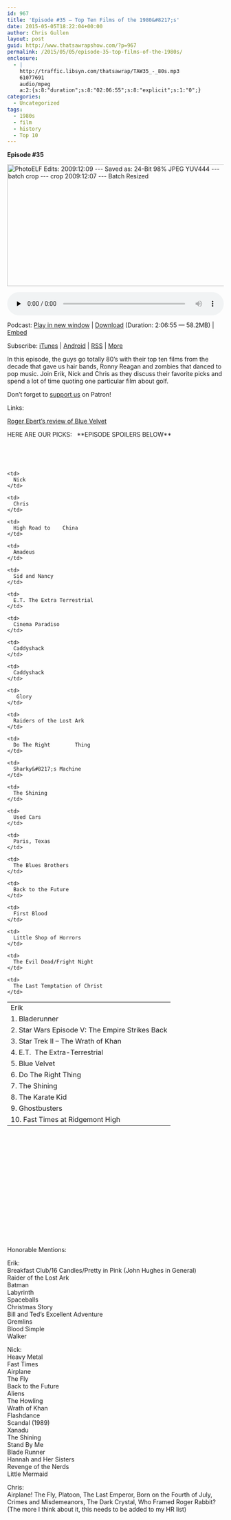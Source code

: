 ```yaml
---
id: 967
title: 'Episode #35 – Top Ten Films of the 1980&#8217;s'
date: 2015-05-05T18:22:04+00:00
author: Chris Gullen
layout: post
guid: http://www.thatsawrapshow.com/?p=967
permalink: /2015/05/05/episode-35-top-films-of-the-1980s/
enclosure:
  - |
    http://traffic.libsyn.com/thatsawrap/TAW35_-_80s.mp3
    61077691
    audio/mpeg
    a:2:{s:8:"duration";s:8:"02:06:55";s:8:"explicit";s:1:"0";}
categories:
  - Uncategorized
tags:
  - 1980s
  - film
  - history
  - Top 10
---
```

**Episode #35**

[<img class="aligncenter wp-image-968" src="http://www.thatsawrapshow.com/wp-content/uploads/2015/05/purplerain.jpg" alt="PhotoELF Edits: 2009:12:09 --- Saved as:  24-Bit  98% JPEG YUV444 --- batch crop --- crop 2009:12:07 --- Batch Resized" width="516" height="283" srcset="http://www.thatsawrapshow.com/wp-content/uploads/2015/05/purplerain.jpg 602w, http://www.thatsawrapshow.com/wp-content/uploads/2015/05/purplerain-300x164.jpg 300w, http://www.thatsawrapshow.com/wp-content/uploads/2015/05/purplerain-600x329.jpg 600w" sizes="(max-width: 516px) 100vw, 516px" />](http://www.thatsawrapshow.com/wp-content/uploads/2015/05/purplerain.jpg)

<div class="powerpress_player" id="powerpress_player_276">
  <audio class="wp-audio-shortcode" id="audio-967-36" preload="none" style="width: 100%;" controls="controls"><source type="audio/mpeg" src="http://media.blubrry.com/thatsawrap/p/traffic.libsyn.com/thatsawrap/TAW35_-_80s.mp3?_=36" /><a href="http://media.blubrry.com/thatsawrap/p/traffic.libsyn.com/thatsawrap/TAW35_-_80s.mp3">http://media.blubrry.com/thatsawrap/p/traffic.libsyn.com/thatsawrap/TAW35_-_80s.mp3</a></audio>
</div>

<p class="powerpress_links powerpress_links_mp3">
  Podcast: <a href="http://media.blubrry.com/thatsawrap/p/traffic.libsyn.com/thatsawrap/TAW35_-_80s.mp3" class="powerpress_link_pinw" target="_blank" title="Play in new window" onclick="return powerpress_pinw('http://www.thatsawrapshow.com/?powerpress_pinw=967-podcast');" rel="nofollow">Play in new window</a> | <a href="http://media.blubrry.com/thatsawrap/p/traffic.libsyn.com/thatsawrap/TAW35_-_80s.mp3" class="powerpress_link_d" title="Download" rel="nofollow" download="TAW35_-_80s.mp3">Download</a> (Duration: 2:06:55 &#8212; 58.2MB) | <a href="#" class="powerpress_link_e" title="Embed" onclick="return powerpress_show_embed('967-podcast');" rel="nofollow">Embed</a>
</p>

<p class="powerpress_embed_box" id="powerpress_embed_967-podcast" style="display: none;">
  <input id="powerpress_embed_967-podcast_t" type="text" value="<iframe width=&quot;320&quot; height=&quot;30&quot; src=&quot;http://www.thatsawrapshow.com/?powerpress_embed=967-podcast&amp;powerpress_player=mediaelement-audio&quot; frameborder=&quot;0&quot; scrolling=&quot;no&quot;></iframe>" onclick="javascript: this.select();" onfocus="javascript: this.select();" style="width: 70%;" readOnly />
</p>

<p class="powerpress_links powerpress_subscribe_links">
  Subscribe: <a href="https://itunes.apple.com/us/podcast/thats-a-wrap!/id638015669?mt=2&ls=1" class="powerpress_link_subscribe powerpress_link_subscribe_itunes" title="Subscribe on iTunes" rel="nofollow">iTunes</a> | <a href="http://subscribeonandroid.com/www.thatsawrapshow.com/feed/podcast/" class="powerpress_link_subscribe powerpress_link_subscribe_android" title="Subscribe on Android" rel="nofollow">Android</a> | <a href="http://www.thatsawrapshow.com/feed/podcast/" class="powerpress_link_subscribe powerpress_link_subscribe_rss" title="Subscribe via RSS" rel="nofollow">RSS</a> | <a href="http://www.thatsawrapshow.com/subscribe-to-podcast/" class="powerpress_link_subscribe powerpress_link_subscribe_more" title="More" rel="nofollow">More</a>
</p>

In this episode, the guys go totally 80&#8217;s with their top ten films from the decade that gave us hair bands, Ronny Reagan and zombies that danced to pop music. Join Erik, Nick and Chris as they discuss their favorite picks and spend a lot of time quoting one particular film about golf.

Don&#8217;t forget to [support us](https://www.patreon.com/thatsawrap) on Patron!

Links:

[Roger Ebert&#8217;s review of Blue Velvet](http://www.rogerebert.com/reviews/blue-velvet-1986)

HERE ARE OUR PICKS:   \*\*EPISODE SPOILERS BELOW\*\*

&nbsp;

&nbsp;

<!--more-->

<table style="height: 551px;" width="517">
  <tr>
    <td>
      Erik
    </td>
    
    <td>
      Nick
    </td>
    
    <td>
      Chris
    </td>
  </tr>
  
  <tr>
    <td>
      1. Bladerunner
    </td>
    
    <td>
      High Road to    China
    </td>
    
    <td>
      Amadeus
    </td>
  </tr>
  
  <tr>
    <td>
      2. Star Wars Episode V: The Empire Strikes Back
    </td>
    
    <td>
      Sid and Nancy
    </td>
    
    <td>
      E.T. The Extra Terrestrial
    </td>
  </tr>
  
  <tr>
    <td>
      3. Star Trek II &#8211; The Wrath of Khan
    </td>
    
    <td>
      Cinema Paradiso
    </td>
    
    <td>
      Caddyshack
    </td>
  </tr>
  
  <tr>
    <td>
      4. E.T.  The Extra-Terrestrial
    </td>
    
    <td>
      Caddyshack
    </td>
    
    <td>
       Glory
    </td>
  </tr>
  
  <tr>
    <td>
      5. Blue Velvet
    </td>
    
    <td>
      Raiders of the Lost Ark
    </td>
    
    <td>
      Do The Right        Thing
    </td>
  </tr>
  
  <tr>
    <td>
      6. Do The Right Thing
    </td>
    
    <td>
      Sharky&#8217;s Machine
    </td>
    
    <td>
      The Shining
    </td>
  </tr>
  
  <tr>
    <td>
      7. The Shining
    </td>
    
    <td>
      Used Cars
    </td>
    
    <td>
      Paris, Texas
    </td>
  </tr>
  
  <tr>
    <td>
      8. The Karate Kid
    </td>
    
    <td>
      The Blues Brothers
    </td>
    
    <td>
      Back to the Future
    </td>
  </tr>
  
  <tr>
    <td>
      9. Ghostbusters
    </td>
    
    <td>
      First Blood
    </td>
    
    <td>
      Little Shop of Horrors
    </td>
  </tr>
  
  <tr>
    <td>
      10. Fast Times at Ridgemont High
    </td>
    
    <td>
      The Evil Dead/Fright Night
    </td>
    
    <td>
      The Last Temptation of Christ
    </td>
  </tr>
</table>

Honorable Mentions:

Erik:  
Breakfast Club/16 Candles/Pretty in Pink (John Hughes in General)  
Raider of the Lost Ark  
Batman  
Labyrinth  
Spaceballs  
Christmas Story  
Bill and Ted&#8217;s Excellent Adventure  
Gremlins  
Blood Simple  
Walker

Nick:  
Heavy Metal  
Fast Times  
Airplane  
The Fly  
Back to the Future  
Aliens  
The Howling  
Wrath of Khan  
Flashdance  
Scandal (1989)  
Xanadu  
The Shining  
Stand By Me  
Blade Runner  
Hannah and Her Sisters  
Revenge of the Nerds  
Little Mermaid

Chris:  
Airplane! The Fly, Platoon, The Last Emperor, Born on the Fourth of July, Crimes and Misdemeanors, The Dark Crystal, Who Framed Roger Rabbit? (The more I think about it, this needs to be added to my HR list)